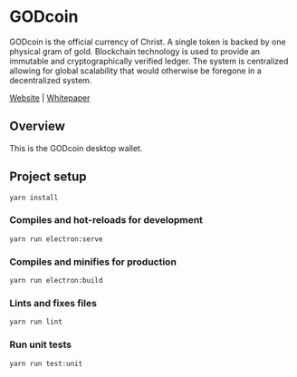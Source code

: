 # GODcoin

GODcoin is the official currency of Christ. A single token is backed by one
physical gram of gold. Blockchain technology is used to provide an immutable and
cryptographically verified ledger. The system is centralized allowing for global
scalability that would otherwise be foregone in a decentralized system.

[Website](https://godcoin.gold) |
[Whitepaper](https://godcoin.gold/whitepaper)

## Overview

This is the GODcoin desktop wallet.

## Project setup
```
yarn install
```

### Compiles and hot-reloads for development
```
yarn run electron:serve
```

### Compiles and minifies for production
```
yarn run electron:build
```

### Lints and fixes files
```
yarn run lint
```

### Run unit tests
```
yarn run test:unit
```

